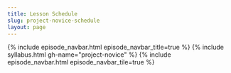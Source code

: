 ```yaml
---
title: Lesson Schedule
slug: project-novice-schedule
layout: page
---
```

{% include episode_navbar.html episode_navbar_title=true %}
{% include syllabus.html  gh-name="project-novice" %}
{% include episode_navbar.html episode_navbar_tile=true %}
